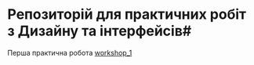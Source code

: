 # Репозиторій для практичних робіт з Дизайну та інтерфейсів#

Перша практична робота [workshop_1](https://github.com/Den-St/desing_practice/tree/main/workshop_1)
